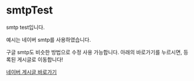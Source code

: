 # smtpTest
smtp test입니다.

예시는 네이버 smtp를 사용하였습니다.

구글 smtp도 비슷한 방법으로 수정 사용 가능합니다.
아래의 바로가기를 누르시면, 등록된 게시글로 이동합니다!

   
[네이버 게시글 바로가기](https://blog.naver.com/tkdguq9369/222218456296)
